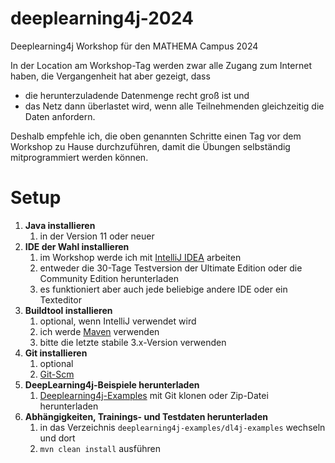 # deeplearning4j-2024
Deeplearning4j Workshop für den MATHEMA Campus 2024

In der Location am Workshop-Tag werden zwar alle Zugang zum Internet haben, die Vergangenheit hat aber gezeigt, dass
* die herunterzuladende Datenmenge recht groß ist und
* das Netz dann überlastet wird, wenn alle Teilnehmenden gleichzeitig die Daten anfordern.

Deshalb empfehle ich, die oben genannten Schritte einen Tag vor dem Workshop zu Hause durchzuführen, damit die Übungen selbständig mitprogrammiert werden können.


# Setup
1. **Java installieren**
   1. in der Version 11 oder neuer
2. **IDE der Wahl installieren**
   1. im Workshop werde ich mit [IntelliJ IDEA](https://www.jetbrains.com/idea/download/) arbeiten 
   2. entweder die 30-Tage Testversion der Ultimate Edition oder die Community Edition herunterladen
   3. es funktioniert aber auch jede beliebige andere IDE oder ein Texteditor
3. **Buildtool installieren**
   1. optional, wenn IntelliJ verwendet wird
   2. ich werde [Maven](https://maven.apache.org/download.cgi) verwenden
   3. bitte die letzte stabile 3.x-Version verwenden
4. **Git installieren**
   1. optional
   2. [Git-Scm](https://git-scm.com/downloads)
5. **DeepLearning4j-Beispiele herunterladen**
   1. [Deeplearning4j-Examples](https://github.com/deeplearning4j/deeplearning4j-examples.git) mit Git klonen oder Zip-Datei herunterladen
6. **Abhängigkeiten, Trainings- und Testdaten herunterladen**
   1. in das Verzeichnis `deeplearning4j-examples/dl4j-examples` wechseln und dort
   2. `mvn clean install` ausführen
